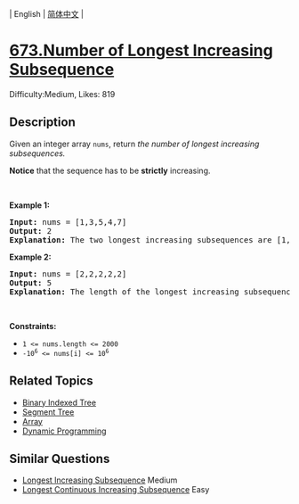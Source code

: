 
| English | [简体中文](README.md) |

# [673.Number of Longest Increasing Subsequence](https://leetcode.com/problems/number-of-longest-increasing-subsequence/)
Difficulty:Medium, Likes: 819

## Description

<p>Given an integer array&nbsp;<code>nums</code>, return <em>the number of longest increasing subsequences.</em></p>

<p><strong>Notice</strong> that the sequence has to be <strong>strictly</strong> increasing.</p>

<p>&nbsp;</p>
<p><strong class="example">Example 1:</strong></p>

<pre>
<strong>Input:</strong> nums = [1,3,5,4,7]
<strong>Output:</strong> 2
<strong>Explanation:</strong> The two longest increasing subsequences are [1, 3, 4, 7] and [1, 3, 5, 7].
</pre>

<p><strong class="example">Example 2:</strong></p>

<pre>
<strong>Input:</strong> nums = [2,2,2,2,2]
<strong>Output:</strong> 5
<strong>Explanation:</strong> The length of the longest increasing subsequence is 1, and there are 5 increasing subsequences of length 1, so output 5.
</pre>

<p>&nbsp;</p>
<p><strong>Constraints:</strong></p>

<ul>
	<li><code>1 &lt;= nums.length &lt;= 2000</code></li>
	<li><code>-10<sup>6</sup> &lt;= nums[i] &lt;= 10<sup>6</sup></code></li>
</ul>


## Related Topics

- [Binary Indexed Tree](https://leetcode.com/tag/binary-indexed-tree/)
- [Segment Tree](https://leetcode.com/tag/segment-tree/)
- [Array](https://leetcode.com/tag/array/)
- [Dynamic Programming](https://leetcode.com/tag/dynamic-programming/)

## Similar Questions

- [Longest Increasing Subsequence](../longest-increasing-subsequence/README_EN.md) Medium 
- [Longest Continuous Increasing Subsequence](../longest-continuous-increasing-subsequence/README_EN.md) Easy 

